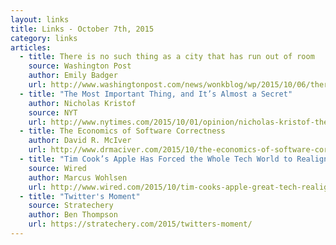 ```yaml
---
layout: links
title: Links - October 7th, 2015
category: links
articles:
  - title: There is no such thing as a city that has run out of room
    source: Washington Post
    author: Emily Badger
    url: http://www.washingtonpost.com/news/wonkblog/wp/2015/10/06/there-is-no-such-thing-as-a-city-that-has-run-out-of-room/
  - title: "The Most Important Thing, and It’s Almost a Secret"
    author: Nicholas Kristof
    source: NYT
    url: http://www.nytimes.com/2015/10/01/opinion/nicholas-kristof-the-most-important-thing-and-its-almost-a-secret.html
  - title: The Economics of Software Correctness
    author: David R. McIver
    url: http://www.drmaciver.com/2015/10/the-economics-of-software-correctness/
  - title: "Tim Cook’s Apple Has Forced the Whole Tech World to Realign"
    source: Wired
    author: Marcus Wohlsen
    url: http://www.wired.com/2015/10/tim-cooks-apple-great-tech-realignment/
  - title: "Twitter's Moment"
    source: Stratechery
    author: Ben Thompson
    url: https://stratechery.com/2015/twitters-moment/
---
```

